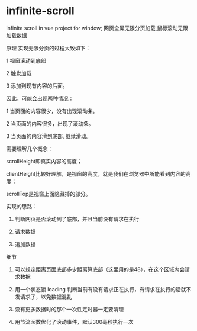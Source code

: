 # infinite-scroll
infinite scroll in vue project for window; 网页全屏无限分页加载,鼠标滚动无限加载数据

原理
实现无限分页的过程大致如下：

1 视窗滚动到底部

2 触发加载

3 添加到现有内容的后面。

因此，可能会出现两种情况：

1 当页面的内容很少，没有出现滚动条。

2 当页面的内容很多，出现了滚动条。

3 当页面的内容滑到底部, 继续滑动。

需要理解几个概念：

scrollHeight即真实内容的高度；

clientHeight比较好理解，是视窗的高度，就是我们在浏览器中所能看到内容的高度；

scrollTop是视窗上面隐藏掉的部分。

实现的思路：

1. 判断网页是否滚动到了底部，并且当前没有请求在执行

2. 请求数据

3. 追加数据


细节
1. 可以规定距离页面底部多少距离算底部（这里用的是48），在这个区域内会请求数据

2. 用一个状态锁 loading 判断当前有没有请求正在执行，有请求在执行的话就不发请求了，以免数据混乱

3. 没有更多数据时的那个一次性定时器一定要清理

4. 用节流函数优化了滚动事件，默认300毫秒执行一次
